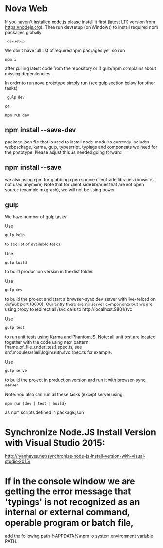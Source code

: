 # Nova Web

If you haven't installed node.js please install it first (latest LTS version from https://nodejs.org). Then run devsetup (on Windows) to install required npm packages globally.
```
 devsetup
```

We don't have full list of required npm packages yet, so run
```
npm i
```
after pulling latest code from the repository or if gulp/npm complains about missing dependencies.

In order to run nova prototype simply run (see gulp section below for other tasks):
```
 gulp dev
```
or
```
npm run dev
```

## npm install --save-dev
package.json file that is used to install node-modules currently includes webpackage, karma, gulp, typescript, typings and components we need for the prototype. Please adjust this as needed going forward

## npm install --save
we also using npm for grabbing open source client side libraries (bower is not used anymore)
Note that for client side libraries that are not open source (example mxgraph), we will not be using bower

## gulp 
We have number of gulp tasks:

Use
```
gulp help
```
to see list of available tasks.

Use
```
gulp build
```
to build production version in the dist folder.

Use
```
gulp dev
```
to build the project and start a browser-sync dev server with live-reload on default port (8000). Currently there are no server components but we are using proxy to redirect all /svc calls to http://localhost:9801/svc

Use
```
gulp test
```
to run unit tests using Karma and PhantomJS. 
Note: all unit test are located together with the code using next pattern: [name_of_file_under_test].spec.ts, see src\modules\shell\login\auth.svc.spec.ts for example.

Use
```
gulp serve
```
to build the project in production version and run it with browser-sync server.

Note: you also can run all these tasks (except serve) using
```
npm run {dev | test | build}
```
as npm scripts defined in package.json 

# Synchronize Node.JS Install Version with Visual Studio 2015:
http://ryanhayes.net/synchronize-node-js-install-version-with-visual-studio-2015/

# If in the console window we are getting the error message that 'typings' is not recognized as an internal or external command, operable program or batch file,
add the following path %APPDATA%\npm to system environment variable PATH.
